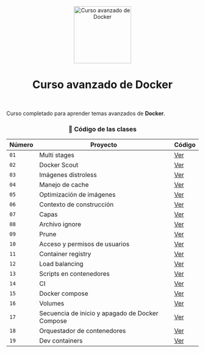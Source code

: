 <div align="center">

<img alt="Curso avanzado de Docker" src="https://cdn.worldvectorlogo.com/logos/docker.svg" width="150">

# Curso avanzado de Docker

</div>

</br>

Curso completado para aprender temas avanzados de **Docker**.

<div align='center'>

### 🐋 Código de las clases

| Número | Proyecto                                        | Código               |
| ------ | ----------------------------------------------- | -------------------- |
| `01`   | Multi stages                                    | [Ver](MultiStage/)   |
| `02`   | Docker Scout                                    | [Ver](DockerScan/)   |
| `03`   | Imágenes distroless                             | [Ver](Distroless/)   |
| `04`   | Manejo de cache                                 | [Ver](Cache/)        |
| `05`   | Optimización de imágenes                        | [Ver](Dependencies/) |
| `06`   | Contexto de construcción                        | [Ver](BuildContext/) |
| `07`   | Capas                                           | [Ver](Capas/)        |
| `08`   | Archivo ignore                                  | [Ver](Ignore/)       |
| `09`   | Prune                                           | [Ver](Prune/)        |
| `10`   | Acceso y permisos de usuarios                   | [Ver](Usuarios/)     |
| `11`   | Container registry                              | [Ver](Frontend/)     |
| `12`   | Load balancing                                  | [Ver](Carga/)        |
| `13`   | Scripts en contenedores                         | [Ver](Scripts/)      |
| `14`   | CI                                              | [Ver](CI/)           |
| `15`   | Docker compose                                  | [Ver](Compose/)      |
| `16`   | Volumes                                         | [Ver](Volumenes/)    |
| `17`   | Secuencia de inicio y apagado de Docker Compose | [Ver](Apagado/)      |
| `18`   | Orquestador de contenedores                     | [Ver](Stacks/)       |
| `19`   | Dev containers                                  | [Ver](DevContainer/) |

</div>
